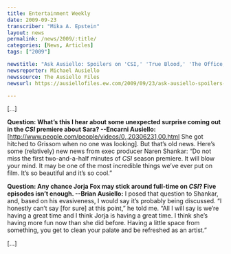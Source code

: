 ```yaml
---
title: Entertainment Weekly
date: 2009-09-23
transcriber: "Mika A. Epstein"
layout: news
permalink: /news/2009/:title/
categories: [News, Articles]
tags: ["2009"]

newstitle: "Ask Ausiello: Spoilers on 'CSI,' 'True Blood,' 'The Office,' 'Smallville,' and more  "
newsreporter: Michael Ausiello
newssource: The Ausiello Files
newsurl: https://ausiellofiles.ew.com/2009/09/23/ask-ausiello-spoilers-csi-true-blood-smallville-more/

---
```


[...]

**Question: What’s this I hear about some unexpected surprise coming out in the *CSI* premiere about Sara? --Encarni
Ausiello:** [http://www.people.com/people/videos/0,,20306231,00.html She got hitched to Grissom when no one was looking]. But that’s old news. Here’s some (relatively) new news from exec producer Naren Shankar: “Do not miss the first two-and-a-half minutes of *CSI* season premiere. It will blow your mind. It may be one of the most incredible things we’ve ever put on film. It’s so beautiful and it’s so cool.”

**Question: Any chance Jorja Fox may stick around full-time on *CSI*? Five episodes isn’t enough. --Brian
Ausiello:** I posed that question to Shankar, and, based on his evasiveness, I would say it’s probably being discussed. “I honestly can’t say [for sure] at this point,” he told me. “All I will say is we’re having a great time and I think Jorja is having a great time. I think she’s having more fun now than she did before. Having a little space from something, you get to clean your palate and be refreshed as an artist.”

[...]
